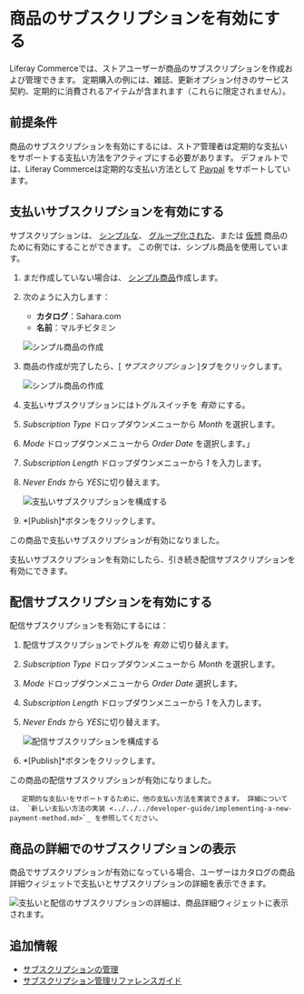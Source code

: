 # 商品のサブスクリプションを有効にする

Liferay Commerceでは、ストアユーザーが商品のサブスクリプションを作成および管理できます。 定期購入の例には、雑誌、更新オプション付きのサービス契約、定期的に消費されるアイテムが含まれます（これらに限定されません）。

## 前提条件

商品のサブスクリプションを有効にするには、ストア管理者は定期的な支払いをサポートする支払い方法をアクティブにする必要があります。 デフォルトでは、Liferay Commerceは定期的な支払い方法として [Paypal](../../../store-administration/configuring-payment-methods/paypal.md) をサポートしています。

## 支払いサブスクリプションを有効にする

サブスクリプションは、 [シンプルな](../product-types/creating-a-simple-product.md)、 [グループ化された](../product-types/creating-a-grouped-product.md)、または [仮想](../product-types/creating-a-virtual-product.md) 商品のために有効にすることができます。 この例では、シンプル商品を使用しています。

1.  まだ作成していない場合は、 [シンプル商品](../product-types/creating-a-simple-product.md)作成します。

2.  次のように入力します：

      - **カタログ**：Sahara.com
      - **名前**：マルチビタミン

    ![シンプル商品の作成](./enabling-subscriptions-for-a-product/images/01.png)

3.  商品の作成が完了したら、[ *サブスクリプション* ]タブをクリックします。

    ![シンプル商品の作成](./enabling-subscriptions-for-a-product/images/02.png)

4.  支払いサブスクリプションにはトグルスイッチを *有効* にする。

5.  *Subscription Type* ドロップダウンメニューから *Month* を選択します。

6.  *Mode* ドロップダウンメニューから *Order Date* を選択します。」

7.  *Subscription Length* ドロップダウンメニューから *1* を入力します。

8.  *Never Ends* から *YES*に切り替えます。

    ![支払いサブスクリプションを構成する](./enabling-subscriptions-for-a-product/images/03.png)

9.  *[Publish]*ボタンをクリックします。

この商品で支払いサブスクリプションが有効になりました。

支払いサブスクリプションを有効にしたら、引き続き配信サブスクリプションを有効にできます。

## 配信サブスクリプションを有効にする

配信サブスクリプションを有効にするには：

1.  配信サブスクリプションでトグルを *有効* に切り替えます。

2.  *Subscription Type* ドロップダウンメニューから *Month* を選択します。

3.  *Mode* ドロップダウンメニューから *Order Date* 選択します。

4.  *Subscription Length* ドロップダウンメニューから *1* を入力します。

5.  *Never Ends* から *YES*に切り替えます。

    ![配信サブスクリプションを構成する](./enabling-subscriptions-for-a-product/images/04.png)

6.  *[Publish]*ボタンをクリックします。

この商品の配信サブスクリプションが有効になりました。

``` tip::
   定期的な支払いをサポートするために、他の支払い方法を実装できます。 詳細については、 `新しい支払い方法の実装 <../../../developer-guide/implementing-a-new-payment-method.md>`_ を参照してください。
```

## 商品の詳細でのサブスクリプションの表示

商品でサブスクリプションが有効になっている場合、ユーザーはカタログの商品詳細ウィジェットで支払いとサブスクリプションの詳細を表示できます。

![支払いと配信のサブスクリプションの詳細は、商品詳細ウィジェットに表示されます。](./enabling-subscriptions-for-a-product/images/05.png)

## 追加情報

  - [サブスクリプションの管理](../../../orders-and-fulfillment/subscriptions/managing-subscriptions.md)
  - [サブスクリプション管理リファレンスガイド](../../../orders-and-fulfillment/subscriptions/subscription-administration-reference-guide.md)
